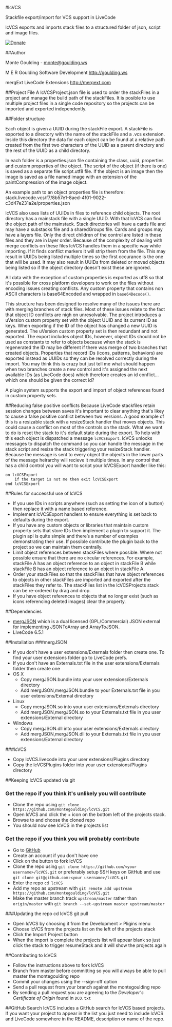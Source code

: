 #lcVCS

Stackfile export/import for VCS support in LiveCode

lcVCS exports and imports stack files to a structured folder of json, script and image files.

[![Donate](https://www.paypalobjects.com/en_US/i/btn/btn_donate_LG.gif)](https://www.paypal.com/cgi-bin/webscr?cmd=_s-xclick&hosted_button_id=Z772WTBXRTLMQ)

##Author

Monte Goulding - monte@goulding.ws

M E R Goulding Software Development http://goulding.ws

mergExt LiveCode Extensions http://mergext.com

##Project File
A lcVCSProject.json file is used to order the stackFiles in a project and manage the build path of the stackFiles. It is posible to use multiple project files in a single code repository so the projects can be imported and exported independently.

##Folder structure

Each object is given a UUID during the stackFile export. A stackFile is exported to a directory with the name of the stackFile and a .vcs extension. Inside this directory the data for each object can be found at a relative path created from the first two characters of the UUID as a parent directory and the rest of the UUID as a child directory.

In each folder is a properties.json file containing the class, uuid, properties and custom properties of the object. The script of the object (if there is one) is saved as a separate file script.utf8 file. If the object is an image then the image is saved as a file named image with an extension of the paintCompression of the image object.

An example path to an object properties file is therefore:
stack.livecode.vcs/f7/8b57e1-8aed-4f01-9022-c3d47e231a2e/properties.json

lcVCS also uses lists of UUIDs in files to reference child objects. The root directory has a mainstack file with a single UUID. With that lcVCS can find the object path of the mainstack. Stack directories will have a cards file and may have a substacks file and a sharedGroups file. Cards and groups may have a layers file. Only the direct children of the control are listed in these files and they are in layer order. Because of the complexity of dealing with merge conflicts on these files lcVCS handles them in a specific way while importing. If it finds conflict markers it will strip them from the file. This may result in UUIDs being listed multiple times so the first occurance is the one that will be used. It may also result in UUIDs from deleted or moved objects being listed so if the object directory doesn't exist these are ignored.

All data with the exception of custom properties is exported as utf8 so that it's possible for cross platform developers to work on the files without encoding issues creating conflicts. Any custom property that contains non ASCII characters is base64Encoded and wrapped in `base64Decode()`.

This structure has been designed to resolve many of the issues there are with merging branches of stack files. Most of these issues relate to the fact that object ID conflicts are nigh on unresolvable. The project introduces a uVersion custom property set with the object UUID and its current ID as keys. When exporting if the ID of the object has changed a new UUID is generated. The uVersion custom property set is then redundant and not exported. The export includes object IDs, however, object IDs should not be used as constants to refer to objects because when the stack is regenerated the ID may be different if there was merge of two branches that created objects. Properties that record IDs (icons, patterns, behaviors) are exported instead as UUIDs so they can be resolved correctly during the import. You may think this is crazy but just tell me what should happen when two branches create a new control and it's assigned the next available IDs (as LiveCode does) which therefore creates an id conflict... which one should be given the correct id?

A plugin system supports the export and import of object references found in custom property sets.

##Reducing false positive conflicts
Because LiveCode stackfiles retain session changes between saves it's important to clear anything that's likey to cause a false positive conflict between two versions. A good example of this is a resizable stack with a resizeStack handler that moves objects. This could cause a conflict on most of the controls on the stack. What we want to do is reset the stack to it's default state during the export. To help with this each object is dispatched a message `lcVCSExport`. lcVCS unlocks messages to dispatch the command so you can handle the message in the stack script and resize the stack triggering your resizeStack handler. Because the message is sent to every object the objects in the lower parts of the message heirarchy will recieve it multiple times. In any control that has a child control you will want to script your lcVCSExport handler like this:

	on lcVCSExport
		if the target is not me then exit lcVCSExport
	end lcVCSExport

##Rules for successful use of lcVCS
* If you use IDs in scripts anywhere (such as setting the icon of a button) then replace it with a name based reference.
* Implement lcVCSExport handlers to ensure everything is set back to defaults during the export.
* If you have any custom objects or libraries that maintain custom property sets that store IDs then implement a plugin to support it. The plugin api is quite simple and there’s a number of examples demonstrating their use. If possible contribute the plugin back to the project so we can maintain them centrally.
* Limit object references between stackFiles where possible. Where not possible ensure that there are no circular references. For example, stackFile A has an object reference to an object in stackFile B while stackFile B has an object reference to an object in stackFile A.
* Order your stackFiles so that the stackFiles that have object references to objects in other stackFiles are imported and exported after the stackFiles they refer to. The stackFiles list in the lcVCSProjects stack can be re-ordered by drag and drop.
* If you have object references to objects that no longer exist (such as icons referencing deleted images) clear the property.

##Dependencies
* [mergJSON](https://github.com/montegoulding/mergJSON) which is a dual licensed (GPL/Commercial) JSON external for implementing JSONToArray and ArrayToJSON.
* LiveCode 6.5.1

##Installation
###mergJSON
* If you don't have a user extensions/Externals folder then create one. To find your user extensions folder go to LiveCode prefs.
* If you don't have an Externals.txt file in the user extensions/Externals folder then create one
* OS X
    * Copy mergJSON.bundle into your user extensions/Externals directory
    * Add mergJSON,mergJSON.bundle to your Externals.txt file in you user extensions/External directory
* Linux
    * Copy mergJSON.so into your user extensions/Externals directory
    * Add mergJSON,mergJSON.so to your Externals.txt file in you user extensions/External directory
* Windows
    * Copy mergJSON.dll into your user extensions/Externals directory
    * Add mergJSON,mergJSON.dll to your Externals.txt file in you user extensions/External directory

###lcVCS
* Copy lcVCS.livecode into your user extensions/Plugins directory
* Copy the lcVCSPlugins folder into your user extensions/Plugins directory

##Keeping lcVCS updated via git
### Get the repo if you think it's unlikely you will contribute
* Clone the repo using `git clone https://github.com/montegoulding/lcVCS.git`
* Open lcVCS and click the + icon on the bottom left of the projects stack.
* Browse to and choose the cloned repo
* You should now see lcVCS in the projects list

### Get the repo if you think you will probably contribute
* Go to [GitHub](https://github.com/montegoulding/lcVCS)
* Create an account if you don't have one
* Click on the button to fork lcVCS
* Clone the repo using `git clone https://github.com/<your username>/lcVCS.git` or preferably setup SSH keys on GitHub and use `git clone git@github.com:<your username>/lcVCS.git`
* Enter the repo `cd lcVCS`
* Add my repo as upstream with `git remote add upstream https://github.com/montegoulding/lcVCS.git`
* Make the master branch track `upstream/master` rather than `origin/master` with `git branch --set-upstream master upstream/master`

###Updating the repo
    cd lcVCS
    git pull

* Open lcVCS by choosing it from the Development > Pligins menu
* Choose lcVCS from the projects list on the left of the projects stack
* Click the Import Project button
* When the import is complete the projects list will appear blank so just click the stack to trigger resumeStack and it will show the projects again

##Contributing to lcVCS
* Follow the instructions above to fork lcVCS
* Branch from master before committing so you will always be able to pull master the montegoulding repo
* Commit your changes using the --sign-off option
* Send a pull request from your branch against the montegoulding repo
* By sending a pull request you are agreeing to the *Developer's Certificate of Origin* found in `DCO.txt`

##GitHub Search
lcVCS includes a GitHub search for lcVCS based projects. If you want your project to appear in the list you just need to include lcVCS and LiveCode somewhere in the README, description or name of the repo.
